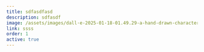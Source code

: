 ```yaml
---
title: sdfasdfasd
description: sdfasdf
image: /assets/images/dall·e-2025-01-18-01.49.29-a-hand-drawn-character-in-a-casual-outfit-with-a-head-shaped-like-a-planet-designed-in-a-minimalistic-and-sketchy-style.-the-character-wears-a-simple.webp
link: ssss
order: 1
active: true
---
```

